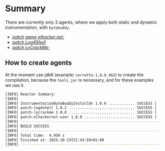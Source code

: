 # Summary

There are currently only 3 agents, where we apply both static and dynamic instrumentation, with `bytebuddy`.

- [*patch game elhacker.net:*](https://github.com/rucko24/Instrumentacion-con-bytebuddy/tree/master/patch-elhackernet-user)
- [*patch Log4Shell*](https://github.com/rucko24/Instrumentacion-con-bytebuddy/tree/master/patch-log4shell)
- [*patch LyCrackMe:*](https://github.com/rucko24/Instrumentacion-con-bytebuddy/tree/master/patch-lycrackme)

## How to create agents

At the moment use jdk8 (example: `corretto-1.8.0_462`) to create the compilation, because the `tools.jar` is necessary, and for these examples we use it.

```sh
[INFO] Reactor Summary:
[INFO] 
[INFO] InstrumentacionByteBuddyInstallOn 1.0.0 ............ SUCCESS [  0.390 s]
[INFO] patch-log4shell 1.0.2 .............................. SUCCESS [  2.835 s]
[INFO] patch-lycrackme 1.0.0 .............................. SUCCESS [  0.832 s]
[INFO] patch-elhackernet-user 1.0.0 ....................... SUCCESS [  0.763 s]
[INFO] ------------------------------------------------------------------------
[INFO] BUILD SUCCESS
[INFO] ------------------------------------------------------------------------
[INFO] Total time:  4.950 s
[INFO] Finished at: 2025-10-23T21:43:59+02:00
[INFO] ------------------------------------------------------------------------
```
